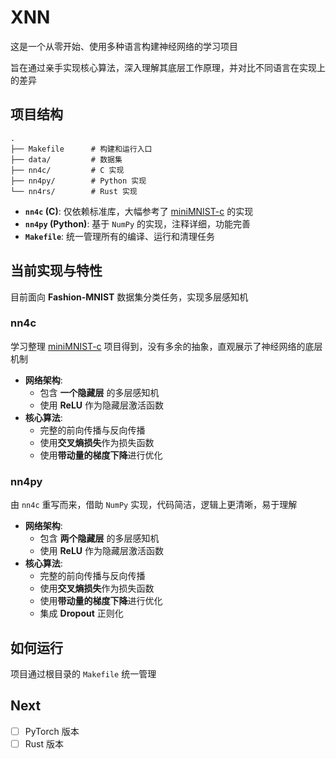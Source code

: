 # XNN

这是一个从零开始、使用多种语言构建神经网络的学习项目

旨在通过亲手实现核心算法，深入理解其底层工作原理，并对比不同语言在实现上的差异

## 项目结构

```plain
.
├── Makefile      # 构建和运行入口
├── data/         # 数据集
├── nn4c/         # C 实现
├── nn4py/        # Python 实现
└── nn4rs/        # Rust 实现
```

- **`nn4c` (C)**: 仅依赖标准库，大幅参考了 [miniMNIST-c](https://github.com/konrad-gajdus/miniMNIST-c/) 的实现
- **`nn4py` (Python)**: 基于 `NumPy` 的实现，注释详细，功能完善
- **`Makefile`**: 统一管理所有的编译、运行和清理任务

## 当前实现与特性

目前面向 **Fashion-MNIST** 数据集分类任务，实现多层感知机

### nn4c

学习整理 [miniMNIST-c](https://github.com/konrad-gajdus/miniMNIST-c/) 项目得到，没有多余的抽象，直观展示了神经网络的底层机制

- **网络架构**:
  - 包含 **一个隐藏层** 的多层感知机
  - 使用 **ReLU** 作为隐藏层激活函数
- **核心算法**:
  - 完整的前向传播与反向传播
  - 使用**交叉熵损失**作为损失函数
  - 使用**带动量的梯度下降**进行优化

### nn4py

由 `nn4c` 重写而来，借助 `NumPy` 实现，代码简洁，逻辑上更清晰，易于理解

- **网络架构**:
  - 包含 **两个隐藏层** 的多层感知机
  - 使用 **ReLU** 作为隐藏层激活函数
- **核心算法**:
  - 完整的前向传播与反向传播
  - 使用**交叉熵损失**作为损失函数
  - 使用**带动量的梯度下降**进行优化
  - 集成 **Dropout** 正则化

## 如何运行

项目通过根目录的 `Makefile` 统一管理

## Next

- [ ] PyTorch 版本
- [ ] Rust 版本
